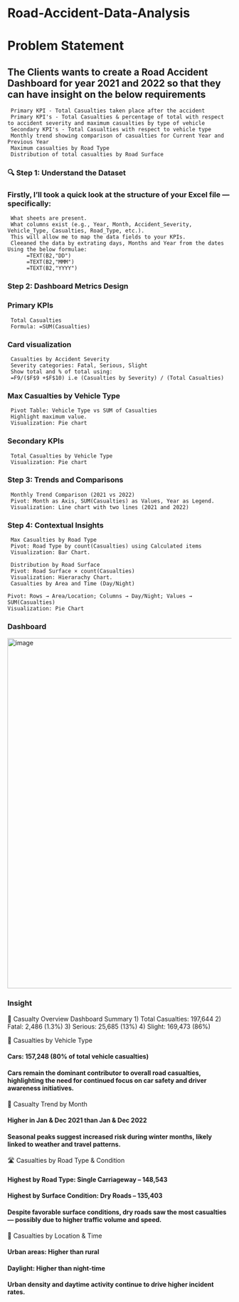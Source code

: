 # Road-Accident-Data-Analysis

# Problem Statement

## The Clients wants to create a Road Accident Dashboard for year 2021 and 2022 so that they can have insight on the below requirements
     Primary KPI - Total Casualties taken place after the accident
     Primary KPI's - Total Casualties & percentage of total with respect to accident severity and maximum casualties by type of vehicle
     Secondary KPI's - Total Casualties with respect to vehicle type
     Monthly trend showing comparison of casualties for Current Year and Previous Year
     Maximum casualties by Road Type
     Distribution of total casualties by Road Surface

### 🔍 Step 1: Understand the Dataset
### Firstly, I’ll took a quick look at the structure of your Excel file — specifically:
     What sheets are present.
     What columns exist (e.g., Year, Month, Accident_Severity, Vehicle_Type, Casualties, Road_Type, etc.).
     This will allow me to map the data fields to your KPIs.
     Cleeaned the data by extrating days, Months and Year from the dates Using the below formulae:
          =TEXT(B2,"DD")
          =TEXT(B2,"MMM")
          =TEXT(B2,"YYYY")

### Step 2: Dashboard Metrics Design
### Primary KPIs
     Total Casualties
     Formula: =SUM(Casualties)
### Card visualization
     Casualties by Accident Severity
     Severity categories: Fatal, Serious, Slight
     Show total and % of total using:
     =F9/($F$9 +$F$10) i.e (Casualties by Severity) / (Total Casualties)

### Max Casualties by Vehicle Type
     Pivot Table: Vehicle Type vs SUM of Casualties
     Highlight maximum value.
     Visualization: Pie chart 

### Secondary KPIs
     Total Casualties by Vehicle Type
     Visualization: Pie chart

### Step 3: Trends and Comparisons
     Monthly Trend Comparison (2021 vs 2022)
     Pivot: Month as Axis, SUM(Casualties) as Values, Year as Legend.
     Visualization: Line chart with two lines (2021 and 2022)

### Step 4: Contextual Insights
     Max Casualties by Road Type
     Pivot: Road Type by count(Casualties) using Calculated items
     Visualization: Bar Chart.

	 Distribution by Road Surface
     Pivot: Road Surface × count(Casualties)
     Visualization: Hierarachy Chart.
     Casualties by Area and Time (Day/Night)

	Pivot: Rows → Area/Location; Columns → Day/Night; Values → SUM(Casualties)
	Visualization: Pie Chart

### Dashboard
																
<img width="1868" height="785" alt="image" src="https://github.com/user-attachments/assets/94799f7b-c52b-48bd-95b5-bd3eb4229c32" />

### Insight

🚦 Casualty Overview Dashboard Summary
	1)	Total Casualties: 197,644
	2)	Fatal: 2,486 (1.3%)
	3)	Serious: 25,685 (13%)
	4)	Slight: 169,473 (86%)

🚗 Casualties by Vehicle Type
#### Cars: 157,248 (80% of total vehicle casualties)
#### Cars remain the dominant contributor to overall road casualties, highlighting the need for continued focus on car safety and driver awareness initiatives.

📅 Casualty Trend by Month
#### Higher in Jan & Dec 2021 than Jan & Dec 2022
#### Seasonal peaks suggest increased risk during winter months, likely linked to weather and travel patterns.

🛣️ Casualties by Road Type & Condition
#### Highest by Road Type: Single Carriageway – 148,543
#### Highest by Surface Condition: Dry Roads – 135,403
#### Despite favorable surface conditions, dry roads saw the most casualties — possibly due to higher traffic volume and speed.

📍 Casualties by Location & Time
#### Urban areas: Higher than rural
#### Daylight: Higher than night-time
#### Urban density and daytime activity continue to drive higher incident rates.


     

    
